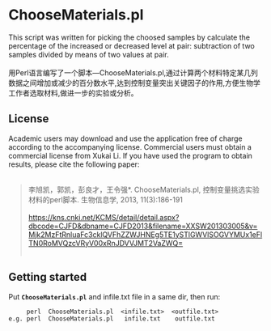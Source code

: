 # ChooseMaterials.pl
This script was written for picking the choosed samples by calculate the percentage of the increased or decreased level at pair: subtraction of two samples divided by means of two values at pair.</br></br>
用Perl语言编写了一个脚本—ChooseMaterials.pl,通过计算两个材料特定某几列数据之间增加或减少的百分数水平,达到控制变量突出关键因子的作用,方便生物学工作者选取材料,做进一步的实验或分析。 </br>

## License
Academic users may download and use the application free of charge according to the accompanying license. Commercial users must obtain a commercial license from Xukai Li. If you have used the program to obtain results, please cite the following paper:</br></br>
> 李旭凯，郭凯，彭良才，王令强*. ChooseMaterials.pl, 控制变量挑选实验材料的perl脚本. 生物信息学, 2013, 11(3):186-191</br></br>
> https://kns.cnki.net/KCMS/detail/detail.aspx?dbcode=CJFD&dbname=CJFD2013&filename=XXSW201303005&v=Mjk2MzFtRnluaFc3cklQVFhZZWJHNEg5TE1ySTlGWVlSOGVYMUx1eFlTN0RoMVQzcVRyV00xRnJDVVJMT2VaZWQ=</br></br>

## Getting started
Put __`ChooseMaterials.pl`__ and infile.txt file in a same dir, then run:</br>
```
     perl  ChooseMaterials.pl  <infile.txt>  <outfile.txt>
e.g. perl  ChooseMaterials.pl   infile.txt    outfile.txt
```
</br>
